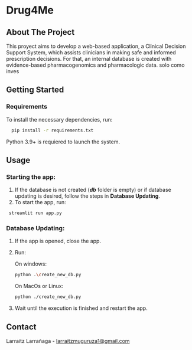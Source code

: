 # Drug4Me

## About The Project
This proyect aims to develop a web-based application, a Clinical Decision Support System, which assists clinicians in making safe and informed prescription decisions. For that, an internal database is created with evidence-based pharmacogenomics and pharmacologic data. solo como inves


## Getting Started
### Requirements
To install the necessary dependencies, run:
```bash
  pip install -r requirements.txt
```
Python 3.9+ is requiered to launch the system.

## Usage
### Starting the app:
1.  If the database is not created (***db*** folder is empty) or if database updating is desired, follow the steps in **Database Updating**.
2. To start the app, run:
```bash
 streamlit run app.py
```



### Database Updating:
1. If the app is opened, close the app.
2. Run:

    On windows:
    ```bash
    python .\create_new_db.py
    ```


    On MacOs or Linux:
    ```bash
    python ./create_new_db.py
    ```

3. Wait until the execution is finished and restart the app.


## Contact
Larraitz Larrañaga - larraitzmuguruza1@gmail.com

